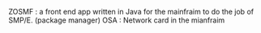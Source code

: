 
ZOSMF       : a front end app written in Java for the mainfraim to do the job
              of SMP/E. (package manager)
OSA         : Network card in the mianfraim
